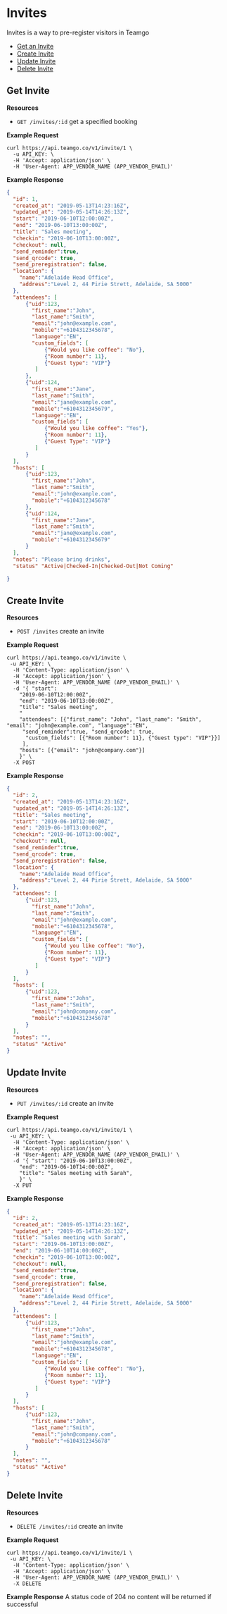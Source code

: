 Invites
============
Invites is a way to pre-register visitors in Teamgo

* [Get an Invite](#get-invite "This will return a specific invite.")
* [Create Invite](#create-invite "Create an invite with attendees.")
* [Update Invite](#update-invite "This will update a specific invite.")
* [Delete Invite](#delete-invite "This will delete a specific invite.")


Get Invite
------------

**Resources**
* ```GET /invites/:id``` get a specified booking

**Example Request**
```shell
curl https://api.teamgo.co/v1/invite/1 \
  -u API_KEY: \
  -H 'Accept: application/json' \
  -H 'User-Agent: APP_VENDOR_NAME (APP_VENDOR_EMAIL)'
```

**Example Response**
```json
{
  "id": 1,
  "created_at": "2019-05-13T14:23:16Z",
  "updated_at": "2019-05-14T14:26:13Z",
  "start": "2019-06-10T12:00:00Z",
  "end": "2019-06-10T13:00:00Z",
  "title": "Sales meeting",
  "checkin": "2019-06-10T13:00:00Z",
  "checkout": null,
  "send_reminder":true,
  "send_qrcode": true,
  "send_preregistration": false,
  "location": {
    "name":"Adelaide Head Office",
    "address":"Level 2, 44 Pirie Strett, Adelaide, SA 5000"
  },
  "attendees": [
      {"uid":123,
        "first_name":"John",
        "last_name":"Smith",
        "email":"john@example.com",
        "mobile":"+6104312345678",
        "language":"EN",
        "custom_fields": [
            {"Would you like coffee": "No"},
            {"Room number": 11},
            {"Guest type": "VIP"}
         ]
      },
      {"uid":124,
        "first_name":"Jane",
        "last_name":"Smith",
        "email":"jane@example.com",
        "mobile":"+6104312345679",
        "language":"EN",
        "custom_fields": [
            {"Would you like coffee": "Yes"},
            {"Room number": 11},
            {"Guest Type": "VIP"}
         ]
      }
  ],
  "hosts": [
      {"uid":123,
        "first_name":"John",
        "last_name":"Smith",
        "email":"john@example.com",
        "mobile":"+6104312345678"
      },
      {"uid":124,
        "first_name":"Jane",
        "last_name":"Smith",
        "email":"jane@example.com",
        "mobile":"+6104312345679"
      }
  ],
  "notes": "Please bring drinks",
  "status" "Active|Checked-In|Checked-Out|Not Coming"

}
```



Create Invite
------------

**Resources**
* ```POST /invites``` create an invite

**Example Request**
```shell
curl https://api.teamgo.co/v1/invite \
 -u API_KEY: \
  -H 'Content-Type: application/json' \
  -H 'Accept: application/json' \
  -H 'User-Agent: APP_VENDOR_NAME (APP_VENDOR_EMAIL)' \
  -d '{ "start": 
    "2019-06-10T12:00:00Z", 
    "end": "2019-06-10T13:00:00Z", 
    "title": "Sales meeting", 
    "
    "attendees": [{"first_name": "John", "last_name": "Smith", "email": "john@example.com", "language":"EN", 
     "send_reminder":true, "send_qrcode": true,
      "custom_fields": [{"Room number": 11}, {"Guest type": "VIP"}}]
     ],
    "hosts": [{"email": "john@company.com"}]
    }' \
  -X POST
```

**Example Response**
```json
{
  "id": 2,
  "created_at": "2019-05-13T14:23:16Z",
  "updated_at": "2019-05-14T14:26:13Z",
  "title": "Sales meeting", 
  "start": "2019-06-10T12:00:00Z",
  "end": "2019-06-10T13:00:00Z",
  "checkin": "2019-06-10T13:00:00Z",
  "checkout": null,
  "send_reminder":true,
  "send_qrcode": true,
  "send_preregistration": false,
  "location": {
    "name":"Adelaide Head Office",
    "address":"Level 2, 44 Pirie Strett, Adelaide, SA 5000"
  },
  "attendees": [
      {"uid":123,
        "first_name":"John",
        "last_name":"Smith",
        "email":"john@example.com",
        "mobile":"+6104312345678",
        "language":"EN",
        "custom_fields": [
            {"Would you like coffee": "No"},
            {"Room number": 11},
            {"Guest type": "VIP"}
         ]
      }
  ],
  "hosts": [
      {"uid":123,
        "first_name":"John",
        "last_name":"Smith",
        "email":"john@company.com",
        "mobile":"+6104312345678"
      }
  ],
  "notes": "",
  "status" "Active"
}
```


Update Invite
------------

**Resources**
* ```PUT /invites/:id``` create an invite

**Example Request**
```shell
curl https://api.teamgo.co/v1/invite/1 \
 -u API_KEY: \
  -H 'Content-Type: application/json' \
  -H 'Accept: application/json' \
  -H 'User-Agent: APP_VENDOR_NAME (APP_VENDOR_EMAIL)' \
  -d '{ "start": "2019-06-10T13:00:00Z", 
    "end": "2019-06-10T14:00:00Z", 
    "title": "Sales meeting with Sarah", 
    }' \
  -X PUT
```

**Example Response**
```json
{
  "id": 2,
  "created_at": "2019-05-13T14:23:16Z",
  "updated_at": "2019-05-14T14:26:13Z",
  "title": "Sales meeting with Sarah", 
  "start": "2019-06-10T13:00:00Z",
  "end": "2019-06-10T14:00:00Z",
  "checkin": "2019-06-10T13:00:00Z",
  "checkout": null,
  "send_reminder":true,
  "send_qrcode": true,
  "send_preregistration": false,
  "location": {
    "name":"Adelaide Head Office",
    "address":"Level 2, 44 Pirie Strett, Adelaide, SA 5000"
  },
  "attendees": [
      {"uid":123,
        "first_name":"John",
        "last_name":"Smith",
        "email":"john@example.com",
        "mobile":"+6104312345678",
        "language":"EN",
        "custom_fields": [
            {"Would you like coffee": "No"},
            {"Room number": 11},
            {"Guest type": "VIP"}
         ]
      }
  ],
  "hosts": [
      {"uid":123,
        "first_name":"John",
        "last_name":"Smith",
        "email":"john@company.com",
        "mobile":"+6104312345678"
      }
  ],
  "notes": "",
  "status" "Active"
}
```


Delete Invite
------------

**Resources**
* ```DELETE /invites/:id``` create an invite

**Example Request**
```shell
curl https://api.teamgo.co/v1/invite/1 \
 -u API_KEY: \
  -H 'Content-Type: application/json' \
  -H 'Accept: application/json' \
  -H 'User-Agent: APP_VENDOR_NAME (APP_VENDOR_EMAIL)' \
  -X DELETE
```

**Example Response**
 A status code of 204 no content will be returned if successful
